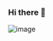 ### Hi there 👋

<!--
**leopoggiani/leopoggiani** is a ✨ _special_ ✨ repository because its `README.md` (this file) appears on your GitHub profile.

Here are some ideas to get you started:

- 🔭 I’m currently working on ...
- 🌱 I’m currently learning ...
- 👯 I’m looking to collaborate on ...
- 🤔 I’m looking for help with ...
- 💬 Ask me about ...
- 📫 How to reach me: ...
- 😄 Pronouns: ...
- ⚡ Fun fact: ...

-->

![image](https://github.com/leopoggiani/leopoggiani/assets/132345753/c98b07ba-abcf-4d7b-b66b-c5ec744cd7ad)
